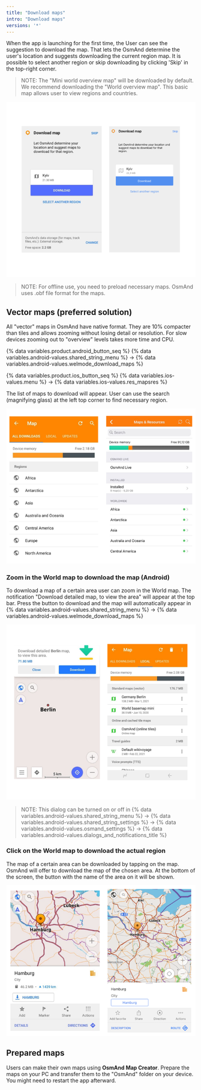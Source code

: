 ```yaml
---
title: "Download maps"
intro: "Download maps"
versions: '*'
---
```

When the app is launching for the first time, the User can see the suggestion to download the map. That lets the OsmAnd determine the user's location and suggests downloading the current region map. It is possible to select another region or skip downloading by clicking 'Skip' in the top-right corner.

> NOTE: The "Mini world overview map"  will be downloaded by default. We recommend downloading the "World overview map". This basic map allows user to view regions and countries.

![Download map](/assets/images/settings/download_map.png)

> NOTE: For offline use, you need to preload necessary maps. OsmAnd uses .obf file format for the maps.

<!-- There are two main map types you can download. -->
## Vector maps (preferred solution)

All "vector" maps in OsmAnd have native format. They are 10%  compacter than tiles and allows zooming without losing detail or resolution. For slow devices zooming out to "overview" levels takes more time and CPU.

{% data variables.product.android_button_seq %} {% data variables.android-values.shared_string_menu %} → {% data variables.android-values.welmode_download_maps %}

{% data variables.product.ios_button_seq %} {% data variables.ios-values.menu %} → {% data variables.ios-values.res_mapsres %}

The list of maps to download will appear. User can use the search (magnifying glass) at the left top corner to find necessary region.

![Download maps regions ](/assets/images/settings/download_maps_regions.png)

### Zoom in the World map to download the map (Android)

To download a map of a certain area user can zoom in the World map. The notification "Download detailed map, to view the area" will appear at the top bar. Press the button to download and the map will automatically appear in {% data variables.android-values.shared_string_menu %} → {% data variables.android-values.welmode_download_maps %}

![Zoom in download map Android ](/assets/images/settings/zoom_in_download_map_android.png)

> NOTE: This dialog can be turned on or off  in {% data variables.android-values.shared_string_menu %} → {% data variables.android-values.shared_string_settings %} → {% data variables.android-values.osmand_settings %} → {% data variables.android-values.dialogs_and_notifications_title %}

### Click on the World map to download the actual region 

The map of a certain area can be downloaded by tapping on the map. OsmAnd will offer to download the map of the chosen area. At the bottom of the screen, the button with the name of the area on it will be shown.

![Tap on the map download region](/assets/images/settings/tap_on_the_map_download_region.png)

## Prepared maps

Users can make their own maps using **OsmAnd Map Creator**.  Prepare the maps on your PC and transfer them to the "OsmAnd" folder on your device. You might need to restart the app afterward.
